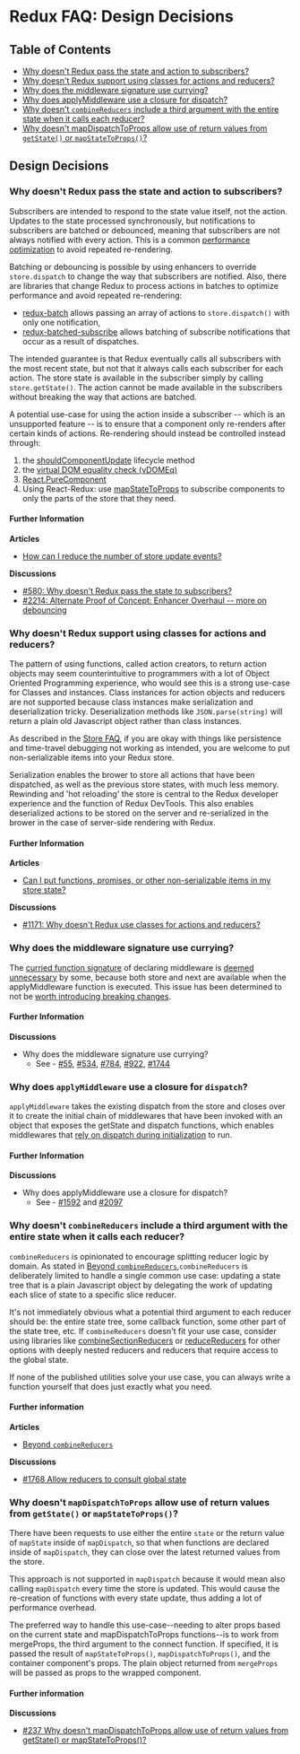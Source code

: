 # Redux FAQ: Design Decisions

## Table of Contents

- [Why doesn't Redux pass the state and action to subscribers?](#does-not-pass-state-action-to-subscribers) 
- [Why doesn't Redux support using classes for actions and reducers?](#does-not-support-classes) 
- [Why does the middleware signature use currying?](#why-currying)
- [Why does applyMiddleware use a closure for dispatch?](#closure-dispatch)
- [Why doesn't `combineReducers` include a third argument with the entire state when it calls each reducer?](#combineReducers-limitations)
- [Why doesn't mapDispatchToProps allow use of return values from `getState()` or `mapStateToProps()`?](#no-asynch-in-mapDispatchToProps)


## Design Decisions

<a id="does-not-pass-state-action-to-subscribers"></a>
### Why doesn't Redux pass the state and action to subscribers?
Subscribers are intended to respond to the state value itself, not the action. Updates to the state processed synchronously, but notifications to subscribers are batched or debounced, meaning that subscribers are not always notified with every action. This is a common [performance optimization](http://redux.js.org/docs/faq/Performance.html#performance-update-events) to avoid repeated re-rendering.

Batching or debouncing is possible by using enhancers to override `store.dispatch` to change the way that subscribers are notified. Also, there are libraries that change Redux to process actions in batches to optimize performance and avoid repeated re-rendering:
* [redux-batch](https://github.com/manaflair/redux-batch) allows passing an array of actions to `store.dispatch()` with only one notification,
* [redux-batched-subscribe](https://github.com/tappleby/redux-batched-subscribe) allows batching of subscribe notifications that occur as a result of dispatches.

The intended guarantee is that Redux eventually calls all subscribers with the most recent state, but not that it always calls each subscriber for each action. The store state is available in the subscriber simply by calling `store.getState()`. The action cannot be made available in the subscribers without breaking the way that actions are batched.

A potential use-case for using the action inside a subscriber -- which is an unsupported feature -- is to ensure that a component only re-renders after certain kinds of actions. Re-rendering should instead be controlled instead through:
1. the [shouldComponentUpdate](https://facebook.github.io/react/docs/react-component.html#shouldcomponentupdate) lifecycle method
2. the [virtual DOM equality check (vDOMEq)](https://facebook.github.io/react/docs/optimizing-performance.html#avoid-reconciliation)
3. [React.PureComponent](https://facebook.github.io/react/docs/optimizing-performance.html#examples)
4. Using React-Redux: use [mapStateToProps](https://github.com/reactjs/react-redux/blob/master/docs/api.md#connectmapstatetoprops-mapdispatchtoprops-mergeprops-options) to subscribe components to only the parts of the store that they need.

#### Further Information
**Articles**
 * [How can I reduce the number of store update events?](./Performance.md#performance-update-events)

**Discussions**
* [#580: Why doesn't Redux pass the state to subscribers?](https://github.com/reactjs/redux/issues/580)
* [#2214: Alternate Proof of Concept: Enhancer Overhaul -- more on debouncing](https://github.com/reactjs/redux/pull/2214)

<a id="does-not-support-classes"></a>
### Why doesn't Redux support using classes for actions and reducers?
The pattern of using functions, called action creators, to return action objects may seem counterintuitive to programmers with a lot of Object Oriented Programming experience, who would see this is a strong use-case for Classes and instances. Class instances for action objects and reducers are not supported because class instances make serialization and deserialization tricky. Deserialization methods like `JSON.parse(string)` will return a plain old Javascript object rather than class instances. 

As described in the [Store FAQ](./OrganizingState.md#organizing-state-non-serializable), if you are okay with things like persistence and time-travel debugging not working as intended, you are  welcome to put non-serializable items into your Redux store.

Serialization enables the brower to store all actions that have been dispatched, as well as the previous store states, with much less memory. Rewinding and 'hot reloading' the store is central to the Redux developer experience and the function of Redux DevTools. This also enables deserialized actions to be stored on the server and re-serialized in the brower in the case of server-side rendering with Redux.

#### Further Information
**Articles**
* [Can I put functions, promises, or other non-serializable items in my store state?](./OrganizingState.md#organizing-state-non-serializable)

**Discussions**
* [#1171: Why doesn't Redux use classes for actions and reducers?](https://github.com/reactjs/redux/issues/1171#issuecomment-196819727)

<a id="why-currying"></a>
### Why does the middleware signature use currying?
The [curried function signature](https://github.com/reactjs/redux/issues/1744) of declaring middleware is [deemed unnecessary](https://github.com/reactjs/redux/pull/784) by some, because both store and next are available when the applyMiddleware function is executed. This issue has been determined to not be [worth introducing breaking changes](https://github.com/reactjs/redux/issues/1744).

#### Further Information
**Discussions**
* Why does the middleware signature use currying?
    * See - [#55](https://github.com/reactjs/redux/pull/55), [#534](https://github.com/reactjs/redux/issues/534), [#784](https://github.com/reactjs/redux/pull/784), [#922](https://github.com/reactjs/redux/issues/922), [#1744](https://github.com/reactjs/redux/issues/1744)

<a id="closure-dispatch"></a>
### Why does `applyMiddleware` use a closure for `dispatch`?
`applyMiddleware` takes the existing dispatch from the store and closes over it to create the initial chain of middlewares that have been invoked with an object that exposes the getState and dispatch functions, which enables middlewares that [rely on dispatch during initialization](https://github.com/reactjs/redux/pull/1592) to run. 

#### Further Information
**Discussions**
* Why does applyMiddleware use a closure for dispatch?
    * See - [#1592](https://github.com/reactjs/redux/pull/1592) and [#2097](https://github.com/reactjs/redux/issues/2097)

<a id="combineReducers-limitations"></a>
### Why doesn't `combineReducers` include a third argument with the entire state when it calls each reducer?

`combineReducers` is opinionated to encourage splitting reducer logic by domain. As stated in [Beyond `combineReducers`](../recipes/reducers/BeyondCombineReducers.md),`combineReducers` is deliberately limited to handle a single common use case: updating a state tree that is a plain Javascript object by delegating the work of updating each slice of state to a specific slice reducer. 

It's not immediately obvious what a potential third argument to each reducer should be: the entire state tree, some callback function, some other part of the state tree, etc. If `combineReducers` doesn't fit your use case, consider using libraries like [combineSectionReducers](https://github.com/ryo33/combine-section-reducers) or [reduceReducers](https://github.com/acdlite/reduce-reducers) for other options with deeply nested reducers and reducers that require access to the global state. 

If none of the published utilities solve your use case, you can always write a function yourself that does just exactly what you need.

#### Further information
**Articles**
* [Beyond `combineReducers`](../recipes/reducers/BeyondCombineReducers.md)

**Discussions**
* [#1768 Allow reducers to consult global state](https://github.com/reactjs/redux/pull/1768)

<a id="no-asynch-in-mapDispatchToProps"></a>
### Why doesn't `mapDispatchToProps` allow use of return values from `getState()` or `mapStateToProps()`?

There have been requests to use either the entire `state` or the return value of `mapState` inside of `mapDispatch`, so that when functions are declared inside of `mapDispatch`, they can close over the latest returned values from the store. 

This approach is not supported in `mapDispatch` because it would mean also calling `mapDispatch` every time the store is updated. This would cause the re-creation of functions with every state update, thus adding a lot of performance overhead.

The preferred way to handle this use-case--needing to alter props based on the current state and mapDispatchToProps functions--is to work from  mergeProps, the third argument to the connect function. If specified, it is passed the result of `mapStateToProps()`, `mapDispatchToProps()`, and the container component's props. The plain object returned from `mergeProps` will be passed as props to the wrapped component.

#### Further information
**Discussions**
* [#237 Why doesn't mapDispatchToProps allow use of return values from getState() or mapStateToProps()?](https://github.com/reactjs/react-redux/issues/237)
